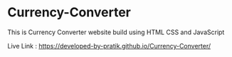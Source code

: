 # Currency-Converter
This is Currency Converter website build using HTML CSS and JavaScript 

Live Link : https://developed-by-pratik.github.io/Currency-Converter/
